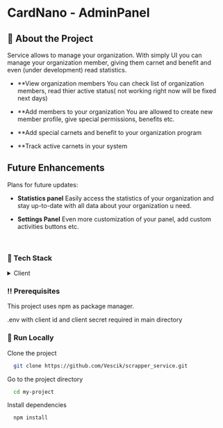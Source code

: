 <!--
Hey, thanks for using the awesome-readme-template template.  
If you have any enhancements, then fork this project and create a pull request 
or just open an issue with the label "enhancement".

Don't forget to give this project a star for additional support ;)
Maybe you can mention me or this repo in the acknowledgements too
-->
<div align="left">

  <h1>CardNano - AdminPanel</h1>


  ## :hamburger: About the Project
 Service allows to manage your organization. With simply UI you can manage your organization member, giving them carnet and benefit and even (under development) read statistics.

- **View organization members You can check list of organization members, read thier active status( not working right now will be fixed next days)

- **Add members to your organization You are allowed to create new member profile, give special permissions, benefits etc.

- **Add special carnets and benefit to your organization program

- **Track active carnets in your system


## Future Enhancements

Plans for future updates:

- **Statistics panel** Easily access the statistics of your organization and stay up-to-date with all data about your organization u need.

- **Settings Panel** Even more customization of your panel, add custom activities buttons etc.



</div>

<br />




<!-- TechStack -->
### :space_invader: Tech Stack

<details>
  <summary>Client</summary>
  <ul>
    <li><a href="https://www.typescriptlang.org/">Vue.js</a></li>
    <li><a href="https://nextjs.org/">Pinia</a></li>
    <li><a href="https://nextjs.org/">TypeScript</a></li>
    <li><a href="https://reactjs.org/">Firebase</a></li>
  </ul>
</details>

<!-- Prerequisites -->
### :bangbang: Prerequisites

This project uses npm as package manager.

.env with client id and client secret required in main directory


<!-- Run Locally -->
### :running: Run Locally
Clone the project

```bash
  git clone https://github.com/Vescik/scrapper_service.git
```

Go to the project directory

```bash
  cd my-project
```

Install dependencies

```bash
  npm install
```


<!-- Roadmap -->

